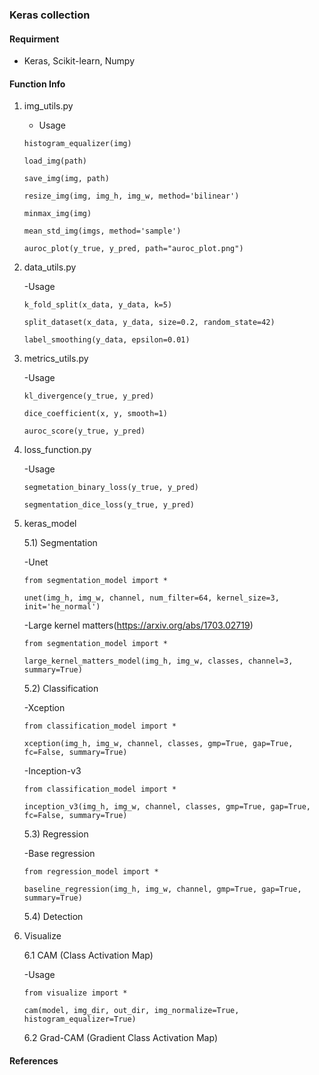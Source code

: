 ### Keras collection 

#### Requirment
* Keras, Scikit-learn, Numpy

#### Function Info

1. img_utils.py
    - Usage 
    ~~~
    histogram_equalizer(img)
    
    load_img(path)
    
    save_img(img, path)
    
    resize_img(img, img_h, img_w, method='bilinear')
    
    minmax_img(img)
    
    mean_std_img(imgs, method='sample')
    
    auroc_plot(y_true, y_pred, path="auroc_plot.png")
    
    ~~~

2. data_utils.py
    
    -Usage
    ~~~
    k_fold_split(x_data, y_data, k=5)
    
    split_dataset(x_data, y_data, size=0.2, random_state=42)
    
    label_smoothing(y_data, epsilon=0.01)
    ~~~

3. metrics_utils.py

    -Usage
    ~~~
    kl_divergence(y_true, y_pred)
    
    dice_coefficient(x, y, smooth=1)
    
    auroc_score(y_true, y_pred)
    ~~~

4. loss_function.py

    -Usage
    ~~~
    segmetation_binary_loss(y_true, y_pred)
    
    segmentation_dice_loss(y_true, y_pred)
    ~~~

5. keras_model

    5.1) Segmentation
        
    -Unet 
    ~~~
    from segmentation_model import *
    
    unet(img_h, img_w, channel, num_filter=64, kernel_size=3, init='he_normal')
    ~~~
    
    -Large kernel matters(https://arxiv.org/abs/1703.02719)
    ~~~
    from segmentation_model import *
    
    large_kernel_matters_model(img_h, img_w, classes, channel=3, summary=True)
    ~~~
    
    5.2) Classification
    
    -Xception
    ~~~
    from classification_model import *
    
    xception(img_h, img_w, channel, classes, gmp=True, gap=True, fc=False, summary=True)
    ~~~
    
    -Inception-v3
    ~~~
    from classification_model import *
    
    inception_v3(img_h, img_w, channel, classes, gmp=True, gap=True, fc=False, summary=True)
    ~~~
    
    5.3) Regression
    
    -Base regression
    ~~~
    from regression_model import *
    
    baseline_regression(img_h, img_w, channel, gmp=True, gap=True, summary=True)
    ~~~
    
    5.4) Detection
 
6. Visualize

    6.1 CAM (Class Activation Map)
    
    -Usage
    ~~~
    from visualize import *
    
    cam(model, img_dir, out_dir, img_normalize=True, histogram_equalizer=True)
    ~~~
    
    6.2 Grad-CAM (Gradient Class Activation Map)
    
    
    
#### References